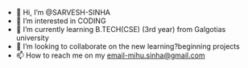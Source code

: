 - 👋 Hi, I’m @SARVESH-SINHA
- 👀 I’m interested in CODING
- 🌱 I’m currently learning B.TECH(CSE) (3rd year) from Galgotias university
- 💞️ I’m looking to collaborate on the new learning?beginning projects
- 📫 How to reach me on my email-mihu.sinha@gmail.com

<!---
SARVESH-SINHA/SARVESH-SINHA is a ✨ special ✨ repository because its `README.md` (this file) appears on your GitHub profile.
You can click the Preview link to take a look at your changes.
--->
